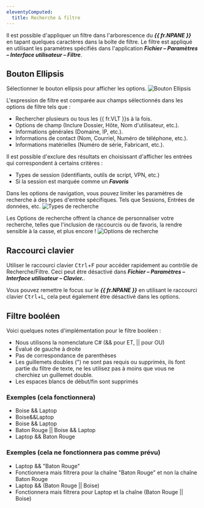 ```yaml
---
eleventyComputed:
  title: Recherche & filtre
---
```

Il est possible d'appliquer un filtre dans l'arborescence du ***{{ fr.NPANE }}*** en tapant quelques caractères dans la boîte de filtre. Le filtre est appliqué en utilisant les paramètres spécifiés dans l'application ***Fichier – Paramètres – Interface utilisateur – Filtre***.

## Bouton Ellipsis

Sélectionner le bouton ellipsis pour afficher les options.
![Bouton Ellipsis](https://cdnweb.devolutions.net/docs/docs_en_rdm_windows_clip11003.png)

L'expression de filtre est comparée aux champs sélectionnés dans les options de filtre tels que :

* Rechercher plusieurs ou tous les {{ fr.VLT }}s à la fois.
* Options de champ (Inclure Dossier, Hôte, Nom d'utilisateur, etc.).
* Informations générales (Domaine, IP, etc.).
* Informations de contact (Nom, Courriel, Numéro de téléphone, etc.).
* Informations matérielles (Numéro de série, Fabricant, etc.).

Il est possible d'exclure des résultats en choisissant d'afficher les entrées qui correspondent à certains critères :

* Types de session (identifiants, outils de script, VPN, etc.)
* Si la session est marquée comme un ***Favoris***

Dans les options de navigation, vous pouvez limiter les paramètres de recherche à des types d'entrée spécifiques. Tels que Sessions, Entrées de données, etc.
![Types de recherche](https://cdnweb.devolutions.net/docs/docs_en_rdm_windows_clip11006.png)

Les Options de recherche offrent la chance de personnaliser votre recherche, telles que l'inclusion de raccourcis ou de favoris, la rendre sensible à la casse, et plus encore !
![Options de recherche](https://cdnweb.devolutions.net/docs/docs_en_rdm_windows_clip11012.png)

## Raccourci clavier

Utiliser le raccourci clavier <kbd>Ctrl</kbd>+<kbd>F</kbd> pour accéder rapidement au contrôle de Recherche/Filtre. Ceci peut être désactivé dans ***Fichier – Paramètres – Interface utilisateur – Clavier.***.

Vous pouvez remettre le focus sur le ***{{ fr.NPANE }}*** en utilisant le raccourci clavier <kbd>Ctrl</kbd>+<kbd>L</kbd>, cela peut également être désactivé dans les options.

## Filtre booléen

Voici quelques notes d'implémentation pour le filtre booléen :

* Nous utilisons la nomenclature C# (&& pour ET, || pour OU)
* Évalué de gauche à droite
* Pas de correspondance de parenthèses
* Les guillemets doubles (") ne sont pas requis ou supprimés, ils font partie du filtre de texte, ne les utilisez pas à moins que vous ne cherchiez un guillemet double.
* Les espaces blancs de début/fin sont supprimés

### Exemples (cela fonctionnera)

* Boise && Laptop
* Boise&&Laptop
* Boise && Laptop
* Baton Rouge || Boise && Laptop
* Laptop && Baton Rouge

### Exemples (cela ne fonctionnera pas comme prévu)

* Laptop && "Baton Rouge"
* Fonctionnera mais filtrera pour la chaîne "Baton Rouge" et non la chaîne Baton Rouge
* Laptop && (Baton Rouge || Boise)
* Fonctionnera mais filtrera pour Laptop et la chaîne (Baton Rouge || Boise)
